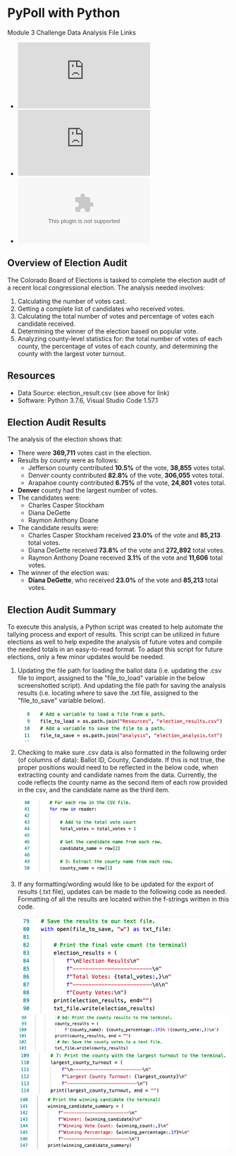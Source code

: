 # PyPoll with Python
Module 3 Challenge Data Analysis File Links
- ![election_analysis.txt](https://github.com/aseo67/election-analysis/blob/main/analysis/election_analysis.txt)
- ![Python Code](https://github.com/aseo67/election-analysis/blob/main/PyPoll_Challenge.py)
- ![election_results.csv](https://github.com/aseo67/election-analysis/blob/main/Resources/election_results.csv)

## Overview of Election Audit
The Colorado Board of Elections is tasked to complete the election audit of a recent local congressional election. The analysis needed involves:

1. Calculating the number of votes cast.
2. Getting a complete list of candidates who received votes.
3. Calculating the total number of votes and percentage of votes each candidate received.
4. Determining the winner of the election based on popular vote.
5. Analyzing county-level statistics for: the total number of votes of each county, the percentage of votes of each county, and determining the county with the largest voter turnout. 

## Resources
- Data Source: election_result.csv (see above for link)
- Software: Python 3.7.6, Visual Studio Code 1.57.1

## Election Audit Results
The analysis of the election shows that: 
- There were **369,711** votes cast in the election.
- Results by county were as follows:
    - Jefferson county contributed **10.5%** of the vote, **38,855** votes total. 
    - Denver county contributed **82.8%** of the vote, **306,055** votes total. 
    - Arapahoe county contributed **6.75%** of the vote, **24,801** votes total. 
- **Denver** county had the largest number of votes.
- The candidates were:
    - Charles Casper Stockham
    - Diana DeGette
    - Raymon Anthony Doane
- The candidate results were: 
    - Charles Casper Stockham received **23.0%** of the vote and **85,213** total votes.
    - Diana DeGette received **73.8%** of the vote and **272,892** total votes.
    - Raymon Anthony Doane received **3.1%** of the vote and **11,606** total votes.
- The winner of the election was: 
    - **Diana DeGette**, who received **23.0%** of the vote and **85,213** total votes.

## Election Audit Summary
To execute this analysis, a Python script was created to help automate the tallying process and export of results. This script can be utilized in future elections as well to help expedite the analysis of future votes and compile the needed totals in an easy-to-read format. To adapt this script for future elections, only a few minor updates would be needed. 

1. Updating the file path for loading the ballot data (i.e. updating the .csv file to import, assigned to the "file_to_load" variable in the below screenshotted script). And updating the file path for saving the analysis results (i.e. locating where to save the .txt file, assigned to the "file_to_save" variable below).
    
    ![Screenshot](https://github.com/aseo67/election-analysis/blob/main/Resources/Screenshot_file%20load%20file%20save%20code.png)
2. Checking to make sure .csv data is also formatted in the following order (of columns of data): Ballot ID, County, Candidate. If this is not true, the proper positions would need to be reflected in the below code, when extracting county and candidate names from the data. Currently, the code reflects the county name as the second item of each row provided in the csv, and the candidate name as the third item. 
    
    ![Screenshot](https://github.com/aseo67/election-analysis/blob/main/Resources/Screenshot_get%20county%20candidate%20names.png)
3. If any formatting/wording would like to be updated for the export of results (.txt file), updates can be made to the following code as needed. Formatting of all the results are located within the f-strings written in this code. 
    
    ![Screenshot](https://github.com/aseo67/election-analysis/blob/main/Resources/Screenshot_total%20votes.png)
    ![Screenshot](https://github.com/aseo67/election-analysis/blob/main/Resources/Screenshot_county%20votes.png)
    ![Screenshot](https://github.com/aseo67/election-analysis/blob/main/Resources/Screenshot_largest%20county.png)
    ![Screenshot](https://github.com/aseo67/election-analysis/blob/main/Resources/Screenshot_winning%20votes.png)


